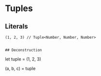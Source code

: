 # Tuples


## Literals

```
(1, 2, 3) // Tuple<Number, Number, Number>


## Deconstruction

```
let tuple = (1, 2, 3)

(a, b, c) = tuple
```

